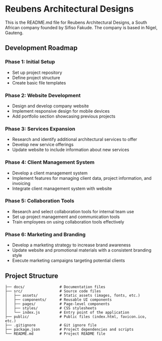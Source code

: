 # Reubens Architectural Designs

This is the README.md file for Reubens Architectural Designs, a South African company founded by Sifiso Fakude. The company is based in Nigel, Gauteng.

## Development Roadmap

### Phase 1: Initial Setup
- Set up project repository
- Define project structure
- Create basic file templates

### Phase 2: Website Development
- Design and develop company website
- Implement responsive design for mobile devices
- Add portfolio section showcasing previous projects

### Phase 3: Services Expansion
- Research and identify additional architectural services to offer
- Develop new service offerings
- Update website to include information about new services

### Phase 4: Client Management System
- Develop a client management system
- Implement features for managing client data, project information, and invoicing
- Integrate client management system with website

### Phase 5: Collaboration Tools
- Research and select collaboration tools for internal team use
- Set up project management and communication tools
- Train employees on using collaboration tools effectively

### Phase 6: Marketing and Branding
- Develop a marketing strategy to increase brand awareness
- Update website and promotional materials with a consistent branding style
- Execute marketing campaigns targeting potential clients

## Project Structure

```
├── docs/                # Documentation files
├── src/                 # Source code files
│   ├── assets/          # Static assets (images, fonts, etc.)
│   ├── components/      # Reusable UI components
│   ├── pages/           # Page-level components
│   ├── styles/          # CSS stylesheets
│   └── index.js         # Entry point of the application
├── public/              # Public files (index.html, favicon.ico, etc.)
├── .gitignore           # Git ignore file
├── package.json         # Project dependencies and scripts
└── README.md            # Project README file
```

